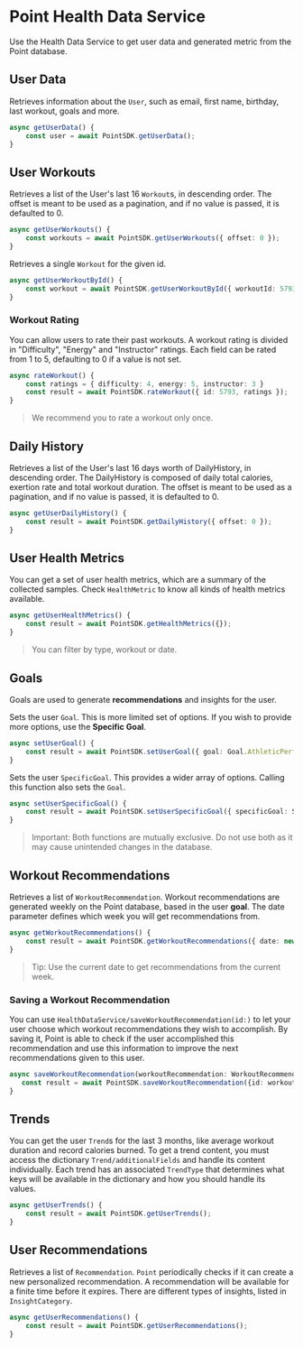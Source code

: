 # Point Health Data Service

Use the Health Data Service to get user data and generated metric from the Point database.

## User Data

Retrieves information about the `User`, such as email, first name, birthday, last workout, goals and more.

```typescript
async getUserData() {
    const user = await PointSDK.getUserData();
}
```

## User Workouts

Retrieves a list of the User's last 16 `Workout`s, in descending order. The offset is meant to be used as a pagination, and if no value is passed, it is defaulted to 0.

```typescript
async getUserWorkouts() {
    const workouts = await PointSDK.getUserWorkouts({ offset: 0 });
}
```

Retrieves a single `Workout` for the given id.

```typescript
async getUserWorkoutById() {
    const workout = await PointSDK.getUserWorkoutById({ workoutId: 5793 });
}
```

### Workout Rating

You can allow users to rate their past workouts. A workout rating is divided in "Difficulty", "Energy" and "Instructor" ratings. Each field can be rated from 1 to 5, defaulting to 0 if a value is not set.

```typescript
async rateWorkout() {
    const ratings = { difficulty: 4, energy: 5, instructor: 3 }
    const result = await PointSDK.rateWorkout({ id: 5793, ratings });
}
```

> We recommend you to rate a workout only once.

## Daily History

Retrieves a list of the User's last 16 days worth of DailyHistory, in descending order. The DailyHistory is composed of daily total calories, exertion rate and total workout duration. The offset is meant to be used as a pagination, and if no value is passed, it is defaulted to 0.

```typescript
async getUserDailyHistory() {
    const result = await PointSDK.getDailyHistory({ offset: 0 });
}
```

## User Health Metrics

You can get a set of user health metrics, which are a summary of the collected samples. Check `HealthMetric` to know all kinds of health metrics available.

```typescript
async getUserHealthMetrics() {
    const result = await PointSDK.getHealthMetrics({});
}
```

> You can filter by type, workout or date.

## Goals

Goals are used to generate **recommendations** and insights for the user.

Sets the user `Goal`. This is more limited set of options. If you wish to provide more options, use the **Specific Goal**.

```typescript
async setUserGoal() {
    const result = await PointSDK.setUserGoal({ goal: Goal.AthleticPerformance });
}
```

Sets the user `SpecificGoal`. This provides a wider array of options. Calling this function also sets the `Goal`.

```typescript
async setUserSpecificGoal() {
    const result = await PointSDK.setUserSpecificGoal({ specificGoal: SpecificGoal.BuildLeanMuscle });
}
```

> Important: Both functions are mutually exclusive. Do not use both as it may cause unintended changes in the database.

## Workout Recommendations

Retrieves a list of `WorkoutRecommendation`. Workout recommendations are generated weekly on the Point database, based in the user **goal**. The date parameter defines which week you will get recommendations from.

```typescript
async getWorkoutRecommendations() {
    const result = await PointSDK.getWorkoutRecommendations({ date: new Date().toISOString() });
}
```

> Tip: Use the current date to get recommendations from the current week.

### Saving a Workout Recommendation

 You can use ``HealthDataService/saveWorkoutRecommendation(id:)`` to let your user choose which workout recommendations they wish to accomplish. By saving it, Point is able to check if the user accomplished this recommendation and use this information to improve the next recommendations given to this user.

 ```typescript
async saveWorkoutRecommendation(workoutRecommendation: WorkoutRecommendation) {
    const result = await PointSDK.saveWorkoutRecommendation({id: workoutRecommendation.id});
}
 ```

## Trends

You can get the user `Trend`s for the last 3 months, like average workout duration and record calories burned. To get a trend content, you must access the dictionary `Trend/additionalFields` and handle its content individually. Each trend has an associated `TrendType` that determines what keys will be available in the dictionary and how you should handle its values.

```typescript
async getUserTrends() {
    const result = await PointSDK.getUserTrends();
}
```

## User Recommendations

Retrieves a list of `Recommendation`. `Point` periodically checks if it can create a new personalized recommendation. A recommendation will be available for a finite time before it expires. There are different types of insights, listed in `InsightCategory`.

```typescript
async getUserRecommendations() {
    const result = await PointSDK.getUserRecommendations();
}
```
